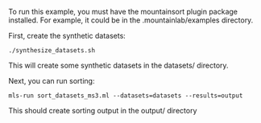To run this example, you must have the mountainsort plugin package installed. For example, it could be in the .mountainlab/examples directory.

First, create the synthetic datasets:

```
./synthesize_datasets.sh 
```

This will create some synthetic datasets in the datasets/ directory.

Next, you can run sorting:

```
mls-run sort_datasets_ms3.ml --datasets=datasets --results=output
```

This should create sorting output in the output/ directory